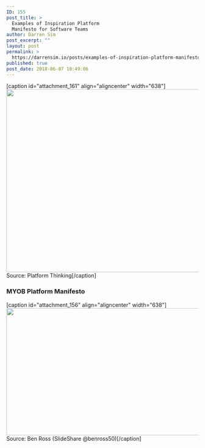 ```yaml
---
ID: 155
post_title: >
  Examples of Inspiration Platform
  Manifesto for Software Teams
author: Darren Sim
post_excerpt: ""
layout: post
permalink: >
  https://darrensim.io/posts/examples-of-inspiration-platform-manifesto-for-software-teams/
published: true
post_date: 2018-06-07 10:49:06
---
```

[caption id="attachment_161" align="aligncenter" width="638"]<img class="wp-image-161 size-full" src="https://darrensim.io/wp-content/uploads/2018/06/the-platform-manifesto.jpg" alt="" width="638" height="479" /> Source: Platform Thinking[/caption]
<h3>MYOB Platform Manifesto</h3>
[caption id="attachment_156" align="aligncenter" width="638"]<img class="wp-image-156 size-full" src="https://darrensim.io/wp-content/uploads/2018/06/mind-your-own-quality-doing-qa-the-myob-way-8-638.jpg" alt="" width="638" height="333" /> Source: Ben Ross (SlideShare @benross50)[/caption]